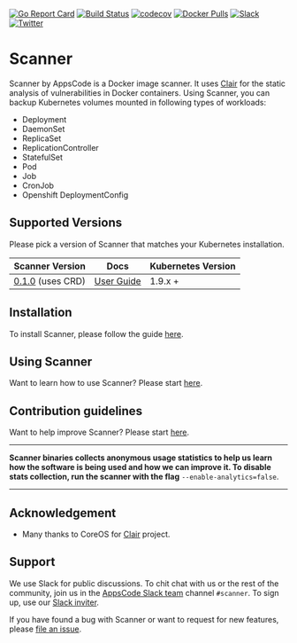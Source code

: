 [![Go Report Card](https://goreportcard.com/badge/github.com/soter/scanner)](https://goreportcard.com/report/github.com/soter/scanner)
[![Build Status](https://travis-ci.org/soter/scanner.svg?branch=master)](https://travis-ci.org/soter/scanner)
[![codecov](https://codecov.io/gh/soter/scanner/branch/master/graph/badge.svg)](https://codecov.io/gh/soter/scanner)
[![Docker Pulls](https://img.shields.io/docker/pulls/soter/scanner.svg)](https://hub.docker.com/r/soter/scanner/)
[![Slack](https://slack.appscode.com/badge.svg)](https://slack.appscode.com)
[![Twitter](https://img.shields.io/twitter/follow/appscodehq.svg?style=social&logo=twitter&label=Follow)](https://twitter.com/intent/follow?screen_name=AppsCodeHQ)

# Scanner
Scanner by AppsCode is a Docker image scanner. It uses [Clair](https://github.com/coreos/clair) for the static analysis of vulnerabilities in Docker containers. Using Scanner, you can backup Kubernetes volumes mounted in following types of workloads:

- Deployment
- DaemonSet
- ReplicaSet
- ReplicationController
- StatefulSet
- Pod
- Job
- CronJob
- Openshift DeploymentConfig

## Supported Versions
Please pick a version of Scanner that matches your Kubernetes installation.

| Scanner Version                                                            | Docs                                                      | Kubernetes Version |
|----------------------------------------------------------------------------|-----------------------------------------------------------|--------------------|
| [0.1.0](https://github.com/appscode/scanner/releases/tag/0.1.0) (uses CRD) | [User Guide](https://appscode.com/products/scanner/0.1.0) | 1.9.x +            |

## Installation

To install Scanner, please follow the guide [here](https://appscode.com/products/scanner/0.1.0/setup/install).

## Using Scanner
Want to learn how to use Scanner? Please start [here](https://appscode.com/products/scanner/0.1.0).

## Contribution guidelines
Want to help improve Scanner? Please start [here](https://appscode.com/products/scanner/0.1.0/welcome/contributing).

---

**Scanner binaries collects anonymous usage statistics to help us learn how the software is being used and how we can improve it. To disable stats collection, run the scanner with the flag** `--enable-analytics=false`.

---

## Acknowledgement
 - Many thanks to CoreOS for [Clair](https://github.com/coreos/clair) project.

## Support
We use Slack for public discussions. To chit chat with us or the rest of the community, join us in the [AppsCode Slack team](https://appscode.slack.com/messages/CAER85GPK/details/) channel `#scanner`. To sign up, use our [Slack inviter](https://slack.appscode.com/).

If you have found a bug with Scanner or want to request for new features, please [file an issue](https://github.com/appscode/scanner/issues/new).
